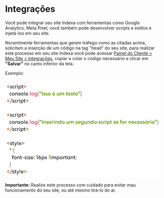 # Integrações

Você pode integrar seu site Indexa com ferramentas como Google Analytics, Meta Pixel, você também pode desenvolver scripts e estilos e injetá-los em seu site.

Noramlmente ferramentas que gerem tráfego como as citadas acima, solicitam a inserção de um código na tag "head" do seu site, para realizar este processo em seu site Indexa você pode acessar [Painel do Cliente > Meu Site > Integrações](https://indexapro.com.br/dashboard/seo), copiar e colar o código necessário e clicar em **"Salvar"** no canto inferior da tela.

Exemplo:

![integrationsExample](./images/integrationsExample.png)

**Importante:** Realize este processo com cuidado para evitar mau funcionamento do seu site, ou até mesmo tirá-lo do ar.
